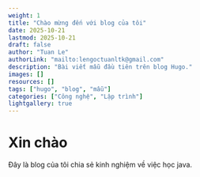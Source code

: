 ```yaml
---
weight: 1
title: "Chào mừng đến với blog của tôi"
date: 2025-10-21
lastmod: 2025-10-21
draft: false
author: "Tuan Le"
authorLink: "mailto:lengoctuanltk@gmail.com"
description: "Bài viết mẫu đầu tiên trên blog Hugo."
images: []
resources: []
tags: ["hugo", "blog", "mẫu"]
categories: ["Công nghệ", "Lập trình"]
lightgallery: true
---
```


# Xin chào 

Đây là blog của tôi chia sẻ kinh nghiệm về việc học java. 

